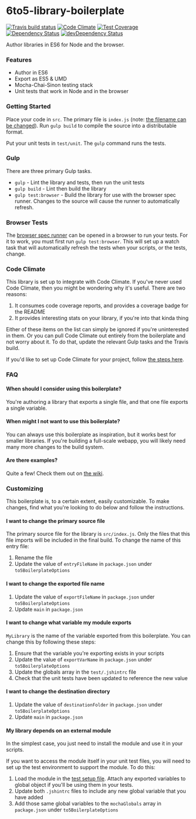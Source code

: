 # 6to5-library-boilerplate
[![Travis build status](http://img.shields.io/travis/6to5/6to5-library-boilerplate.svg?style=flat)](https://travis-ci.org/6to5/6to5-library-boilerplate)
[![Code Climate](https://codeclimate.com/github/6to5/6to5-library-boilerplate/badges/gpa.svg)](https://codeclimate.com/github/6to5/6to5-library-boilerplate)
[![Test Coverage](https://codeclimate.com/github/6to5/6to5-library-boilerplate/badges/coverage.svg)](https://codeclimate.com/github/6to5/6to5-library-boilerplate)
[![Dependency Status](https://david-dm.org/6to5/6to5-library-boilerplate.svg)](https://david-dm.org/6to5/6to5-library-boilerplate)
[![devDependency Status](https://david-dm.org/6to5/6to5-library-boilerplate/dev-status.svg)](https://david-dm.org/6to5/6to5-library-boilerplate#info=devDependencies)

Author libraries in ES6 for Node and the browser.

### Features

- Author in ES6
- Export as ES5 & UMD
- Mocha-Chai-Sinon testing stack
- Unit tests that work in Node and in the browser

### Getting Started

Place your code in `src`. The primary file is `index.js` (note:
[the filename can be changed](https://github.com/6to5/6to5-library-boilerplate#i-want-to-change-the-primary-source-file)).
Run `gulp build` to compile the source into a distributable format.

Put your unit tests in `test/unit`. The `gulp` command runs the tests.

### Gulp

There are three primary Gulp tasks.

- `gulp` - Lint the library and tests, then run the unit tests
- `gulp build` - Lint then build the library
- `gulp test:browser` - Build the library for use with the browser spec runner.
  Changes to the source will cause the runner to automatically refresh.

### Browser Tests

The [browser spec runner](https://github.com/6to5/6to5-library-boilerplate/blob/master/test/runner.html)
can be opened in a browser to run your tests. For it to work, you must first run `gulp test:browser`. This
will set up a watch task that will automatically refresh the tests when your scripts, or the tests, change.

### Code Climate

This library is set up to integrate with Code Climate. If you've never used Code Climate, then you might be wondering
why it's useful. There are two reasons:

1. It consumes code coverage reports, and provides a coverage badge for the README
2. It provides interesting stats on your library, if you're into that kinda thing

Either of these items on the list can simply be ignored if you're uninterested in them. Or you can pull Code Climate
out entirely from the boilerplate and not worry about it. To do that, update the relevant Gulp tasks and the Travis
build.

If you'd like to set up Code Climate for your project, follow [the steps here](https://github.com/6to5/6to5-library-boilerplate/wiki/Code-Climate).

### FAQ

#### When should I consider using this boilerplate?

You're authoring a library that exports a single file, and that one file
exports a single variable.

#### When might I not want to use this boilerplate?

You can always use this boilerplate as inspiration, but it works best for smaller libraries.
If you're building a full-scale webapp, you will likely need many more changes to the build system.

#### Are there examples?

Quite a few! Check them out on [the wiki](https://github.com/6to5/6to5-library-boilerplate/wiki/Examples).

### Customizing

This boilerplate is, to a certain extent, easily customizable. To make changes,
find what you're looking to do below and follow the instructions.

#### I want to change the primary source file

The primary source file for the library is `src/index.js`. Only the files that this
file imports will be included in the final build. To change the name of this entry file:

1. Rename the file
2. Update the value of `entryFileName` in `package.json` under `to5BoilerplateOptions`

#### I want to change the exported file name

1. Update the value of `exportFileName` in `package.json` under `to5BoilerplateOptions`
2. Update `main` in `package.json`

#### I want to change what variable my module exports

`MyLibrary` is the name of the variable exported from this boilerplate. You can change this by following
these steps:

1. Ensure that the variable you're exporting exists in your scripts
2. Update the value of `exportVarName` in `package.json` under `to5BoilerplateOptions`
3. Update the globals array in the `test/.jshintrc` file
4. Check that the unit tests have been updated to reference the new value

#### I want to change the destination directory

1. Update the value of `destinationFolder` in `package.json` under `to5BoilerplateOptions`
2. Update `main` in `package.json`

#### My library depends on an external module

In the simplest case, you just need to install the module and use it in your scripts.

If you want to access the module itself in your unit test files, you will need to set up the
test environment to support the module. To do this:

1. Load the module in the [test setup file](https://github.com/6to5/6to5-library-boilerplate/blob/master/test/setup/setup.js).
  Attach any exported variables to global object if you'll be using them in your tests.
2. Update both `.jshintrc` files to include any new global variable that you have added
3. Add those same global variables to the `mochaGlobals` array in `package.json` under
  `to5BoilerplateOptions`
